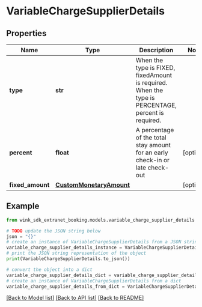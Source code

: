 # VariableChargeSupplierDetails


## Properties

Name | Type | Description | Notes
------------ | ------------- | ------------- | -------------
**type** | **str** | When the type is FIXED, fixedAmount is required. When the type is PERCENTAGE, percent is required. | 
**percent** | **float** | A percentage of the total stay amount for an early check-in or late check-out | [optional] 
**fixed_amount** | [**CustomMonetaryAmount**](CustomMonetaryAmount.md) |  | [optional] 

## Example

```python
from wink_sdk_extranet_booking.models.variable_charge_supplier_details import VariableChargeSupplierDetails

# TODO update the JSON string below
json = "{}"
# create an instance of VariableChargeSupplierDetails from a JSON string
variable_charge_supplier_details_instance = VariableChargeSupplierDetails.from_json(json)
# print the JSON string representation of the object
print(VariableChargeSupplierDetails.to_json())

# convert the object into a dict
variable_charge_supplier_details_dict = variable_charge_supplier_details_instance.to_dict()
# create an instance of VariableChargeSupplierDetails from a dict
variable_charge_supplier_details_from_dict = VariableChargeSupplierDetails.from_dict(variable_charge_supplier_details_dict)
```
[[Back to Model list]](../README.md#documentation-for-models) [[Back to API list]](../README.md#documentation-for-api-endpoints) [[Back to README]](../README.md)


